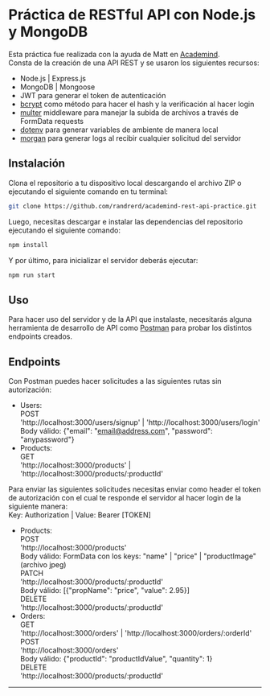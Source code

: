# Práctica de RESTful API con Node.js y MongoDB

Esta práctica fue realizada con la ayuda de Matt en [Academind](https://www.youtube.com/channel/UCSJbGtTlrDami-tDGPUV9-w).  
Consta de la creación de una API REST y se usaron los siguientes recursos:
- Node.js | Express.js
- MongoDB | Mongoose
- JWT para generar el token de autenticación
- [bcrypt](https://www.npmjs.com/package/bcrypt) como método para hacer el hash y la verificación al hacer login 
- [multer](https://www.npmjs.com/package/multer) middleware para manejar la subida de archivos a través de FormData requests
-  [dotenv](https://www.npmjs.com/package/dotenv) para generar variables de ambiente de manera local
-  [morgan](https://www.npmjs.com/package/morgan) para generar logs al recibir cualquier solicitud del servidor


## Instalación

Clona el repositorio a tu dispositivo local descargando el archivo ZIP o ejecutando el siguiente comando en tu terminal:

```bash
git clone https://github.com/randrerd/academind-rest-api-practice.git
```

Luego, necesitas descargar e instalar las dependencias del repositorio ejecutando el siguiente comando:

```bash
npm install
```

Y por último, para inicializar el servidor deberás ejecutar:

```bash
npm run start
```

## Uso

Para hacer uso del servidor y de la API que instalaste, necesitarás alguna herramienta de desarrollo de API como [Postman](https://www.postman.com/) para probar los distintos endpoints creados.

## Endpoints
Con Postman puedes hacer solicitudes a las siguientes rutas sin autorización:
- Users:  
POST  
'http://localhost:3000/users/signup' | 'http://localhost:3000/users/login'   
Body válido: {"email": "email@address.com", "password": "anypassword"}   
- Products:  
GET  
'http://localhost:3000/products' | 'http://localhost:3000/products/:productId'  

Para enviar las siguientes solicitudes necesitas enviar como header el token de autorización con el cual te responde el servidor al hacer login de la siguiente manera:  
Key: Authorization | Value: Bearer [TOKEN]
- Products:  
POST  
'http://localhost:3000/products'  
Body válido: 
FormData con los keys: "name" | "price" | "productImage" (archivo jpeg)  
PATCH  
'http://localhost:3000/products/:productId'  
Body válido: [{"propName": "price", "value": 2.95}]  
DELETE  
'http://localhost:3000/products/:productId'  
- Orders:  
GET  
'http://localhost:3000/orders' | 'http://localhost:3000/orders/:orderId'  
POST  
'http://localhost:3000/orders'   
Body válido: {"productId": "productIdValue", "quantity": 1}  
DELETE  
'http://localhost:3000/products/:productId'  



-----
